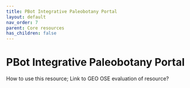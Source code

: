 ```yaml
---
title: PBot Integrative Paleobotany Portal
layout: default
nav_order: 7
parent: Core resources
has_children: false
---
```


# PBot Integrative Paleobotany Portal

How to use this resource; Link to GEO OSE evaluation of resource?